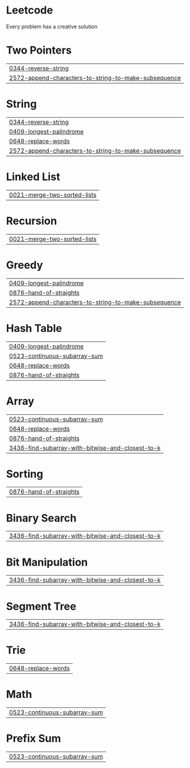 # Leetcode
Every problem has a creative solution


# Two Pointers
|  |
| ------- |
| [0344-reverse-string](https://github.com/Abhirai1/Leetcode/tree/master/0344-reverse-string) |
| [2572-append-characters-to-string-to-make-subsequence](https://github.com/Abhirai1/Leetcode/tree/master/2572-append-characters-to-string-to-make-subsequence) |
# String
|  |
| ------- |
| [0344-reverse-string](https://github.com/Abhirai1/Leetcode/tree/master/0344-reverse-string) |
| [0409-longest-palindrome](https://github.com/Abhirai1/Leetcode/tree/master/0409-longest-palindrome) |
| [0648-replace-words](https://github.com/Abhirai1/Leetcode/tree/master/0648-replace-words) |
| [2572-append-characters-to-string-to-make-subsequence](https://github.com/Abhirai1/Leetcode/tree/master/2572-append-characters-to-string-to-make-subsequence) |
# Linked List
|  |
| ------- |
| [0021-merge-two-sorted-lists](https://github.com/Abhirai1/Leetcode/tree/master/0021-merge-two-sorted-lists) |
# Recursion
|  |
| ------- |
| [0021-merge-two-sorted-lists](https://github.com/Abhirai1/Leetcode/tree/master/0021-merge-two-sorted-lists) |
# Greedy
|  |
| ------- |
| [0409-longest-palindrome](https://github.com/Abhirai1/Leetcode/tree/master/0409-longest-palindrome) |
| [0876-hand-of-straights](https://github.com/Abhirai1/Leetcode/tree/master/0876-hand-of-straights) |
| [2572-append-characters-to-string-to-make-subsequence](https://github.com/Abhirai1/Leetcode/tree/master/2572-append-characters-to-string-to-make-subsequence) |
# Hash Table
|  |
| ------- |
| [0409-longest-palindrome](https://github.com/Abhirai1/Leetcode/tree/master/0409-longest-palindrome) |
| [0523-continuous-subarray-sum](https://github.com/Abhirai1/Leetcode/tree/master/0523-continuous-subarray-sum) |
| [0648-replace-words](https://github.com/Abhirai1/Leetcode/tree/master/0648-replace-words) |
| [0876-hand-of-straights](https://github.com/Abhirai1/Leetcode/tree/master/0876-hand-of-straights) |
# Array
|  |
| ------- |
| [0523-continuous-subarray-sum](https://github.com/Abhirai1/Leetcode/tree/master/0523-continuous-subarray-sum) |
| [0648-replace-words](https://github.com/Abhirai1/Leetcode/tree/master/0648-replace-words) |
| [0876-hand-of-straights](https://github.com/Abhirai1/Leetcode/tree/master/0876-hand-of-straights) |
| [3436-find-subarray-with-bitwise-and-closest-to-k](https://github.com/Abhirai1/Leetcode/tree/master/3436-find-subarray-with-bitwise-and-closest-to-k) |
# Sorting
|  |
| ------- |
| [0876-hand-of-straights](https://github.com/Abhirai1/Leetcode/tree/master/0876-hand-of-straights) |
# Binary Search
|  |
| ------- |
| [3436-find-subarray-with-bitwise-and-closest-to-k](https://github.com/Abhirai1/Leetcode/tree/master/3436-find-subarray-with-bitwise-and-closest-to-k) |
# Bit Manipulation
|  |
| ------- |
| [3436-find-subarray-with-bitwise-and-closest-to-k](https://github.com/Abhirai1/Leetcode/tree/master/3436-find-subarray-with-bitwise-and-closest-to-k) |
# Segment Tree
|  |
| ------- |
| [3436-find-subarray-with-bitwise-and-closest-to-k](https://github.com/Abhirai1/Leetcode/tree/master/3436-find-subarray-with-bitwise-and-closest-to-k) |
# Trie
|  |
| ------- |
| [0648-replace-words](https://github.com/Abhirai1/Leetcode/tree/master/0648-replace-words) |
# Math
|  |
| ------- |
| [0523-continuous-subarray-sum](https://github.com/Abhirai1/Leetcode/tree/master/0523-continuous-subarray-sum) |
# Prefix Sum
|  |
| ------- |
| [0523-continuous-subarray-sum](https://github.com/Abhirai1/Leetcode/tree/master/0523-continuous-subarray-sum) |